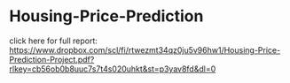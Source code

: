 # Housing-Price-Prediction
click here for full report: https://www.dropbox.com/scl/fi/rtwezmt34qz0ju5v96hw1/Housing-Price-Prediction-Project.pdf?rlkey=cb56ob0b8uuc7s7t4s020uhkt&st=p3yav8fd&dl=0
